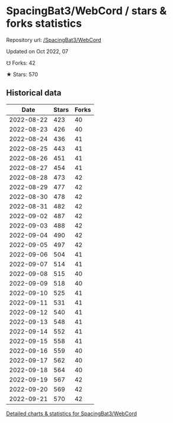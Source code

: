 # SpacingBat3/WebCord / stars & forks statistics

Repository url: [/SpacingBat3/WebCord](https://github.com/SpacingBat3/WebCord)

Updated on Oct 2022, 07

☋ Forks: 42

★ Stars: 570

## Historical data
| Date | Stars | Forks |
|------|-------|-------|
| 2022-08-22 | 423 | 40 | 
| 2022-08-23 | 426 | 40 | 
| 2022-08-24 | 436 | 41 | 
| 2022-08-25 | 443 | 41 | 
| 2022-08-26 | 451 | 41 | 
| 2022-08-27 | 454 | 41 | 
| 2022-08-28 | 473 | 42 | 
| 2022-08-29 | 477 | 42 | 
| 2022-08-30 | 478 | 42 | 
| 2022-08-31 | 482 | 42 | 
| 2022-09-02 | 487 | 42 | 
| 2022-09-03 | 488 | 42 | 
| 2022-09-04 | 490 | 42 | 
| 2022-09-05 | 497 | 42 | 
| 2022-09-06 | 504 | 41 | 
| 2022-09-07 | 514 | 41 | 
| 2022-09-08 | 515 | 40 | 
| 2022-09-09 | 518 | 40 | 
| 2022-09-10 | 525 | 41 | 
| 2022-09-11 | 531 | 41 | 
| 2022-09-12 | 540 | 41 | 
| 2022-09-13 | 548 | 41 | 
| 2022-09-14 | 552 | 41 | 
| 2022-09-15 | 558 | 41 | 
| 2022-09-16 | 559 | 40 | 
| 2022-09-17 | 562 | 40 | 
| 2022-09-18 | 564 | 40 | 
| 2022-09-19 | 567 | 42 | 
| 2022-09-20 | 569 | 42 | 
| 2022-09-21 | 570 | 42 | 


[Detailed charts & statistics for SpacingBat3/WebCord](https://reviewgithub.com/rep/SpacingBat3/WebCord)

